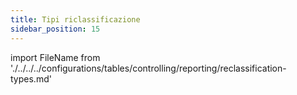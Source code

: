 ```yaml
---
title: Tipi riclassificazione
sidebar_position: 15
---
```


import FileName from './../../../configurations/tables/controlling/reporting/reclassification-types.md'
 
<FileName />